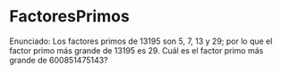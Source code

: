 # FactoresPrimos
Enunciado:
Los factores primos de 13195 son 5, 7, 13 y 29; por lo que el factor primo más grande de 13195 es 29. Cuál es el factor primo más grande de 600851475143?
